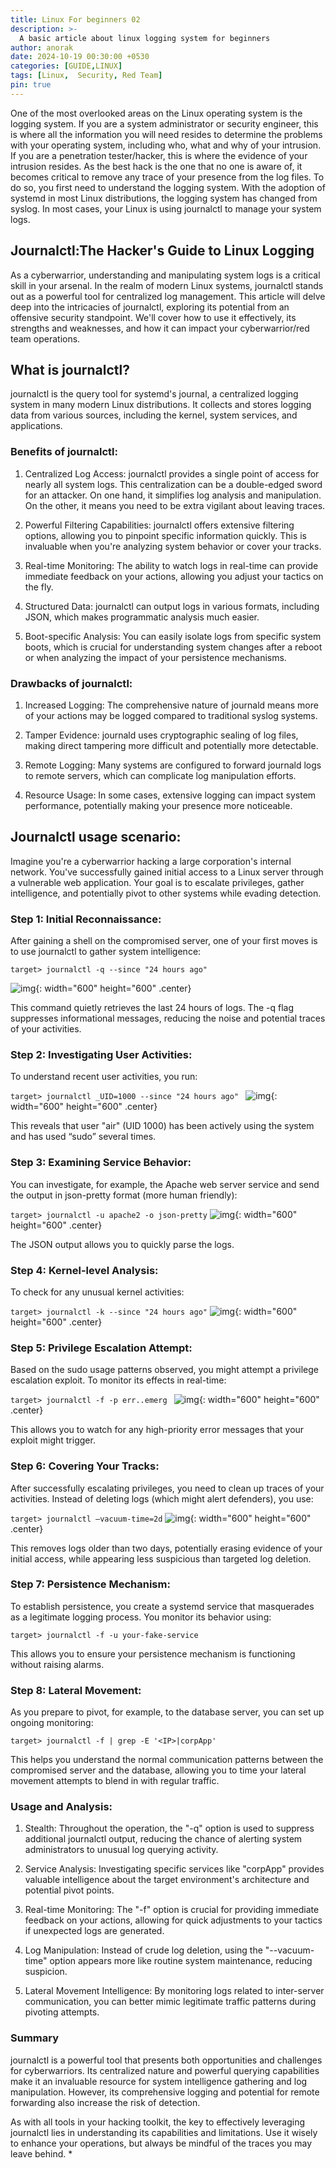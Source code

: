 ```yaml
---
title: Linux For beginners 02
description: >-
  A basic article about linux logging system for beginners
author: anorak
date: 2024-10-19 00:30:00 +0530
categories: [GUIDE,LINUX]
tags: [Linux,  Security, Red Team]
pin: true
---
```


One of the most overlooked areas on the Linux operating system is the logging system. If you are a system administrator or security engineer, this is where all the information you will need resides to determine the problems with your operating system, including who, what and why of your intrusion. If you are a penetration tester/hacker, this is where the evidence of your intrusion resides. As the best hack is the one that no one is aware of, it becomes critical to remove any trace of your presence from the log files. To do so, you first need to understand the logging system. With the adoption of systemd in most Linux distributions, the logging system has changed from syslog. In most cases, your Linux is using journalctl to manage your system logs.


## Journalctl:The Hacker's Guide to Linux Logging

As a cyberwarrior, understanding and manipulating system logs is a critical skill in your arsenal. In the realm of modern Linux systems, journalctl stands out as a powerful tool for centralized log management. This article will delve deep into the intricacies of journalctl, exploring its potential from an offensive security standpoint. We'll cover how to use it effectively, its strengths and weaknesses, and how it can impact your cyberwarrior/red team operations.

## What is journalctl? 

journalctl is the query tool for systemd's journal, a centralized logging system in many modern Linux distributions. It collects and stores logging data from various sources, including the kernel, system services, and applications.


### Benefits of journalctl:

   1. Centralized Log Access: journalctl provides a single point of access for nearly all system logs. This centralization can be a double-edged sword for an attacker. On one hand, it simplifies log analysis and manipulation. On the other, it means you need to be extra vigilant about leaving traces.

   2. Powerful Filtering Capabilities: journalctl offers extensive filtering options, allowing you to pinpoint specific information quickly. This is invaluable when you're analyzing system behavior or cover your tracks.

   3. Real-time Monitoring: The ability to watch logs in real-time can provide immediate feedback on your actions, allowing  you adjust your tactics on the fly.

   4. Structured Data: journalctl can output logs in various formats, including JSON, which makes programmatic analysis much easier.

   5. Boot-specific Analysis: You can easily isolate logs from specific system boots, which is crucial for understanding system changes after a reboot or when analyzing the impact of your persistence mechanisms.


### Drawbacks of journalctl:


 1.   Increased Logging: The comprehensive nature of journald means more of your actions may be logged compared to traditional syslog systems.

 2.   Tamper Evidence: journald uses cryptographic sealing of log files, making direct tampering more difficult and potentially more detectable.

 3.   Remote Logging: Many systems are configured to forward journald logs to remote servers, which can complicate log manipulation efforts.

 4.   Resource Usage: In some cases, extensive logging can impact system performance, potentially making your presence more noticeable.

## Journalctl usage scenario:

Imagine you're a cyberwarrior hacking a large corporation's internal network. You've successfully gained initial access to a Linux server through a vulnerable web application. Your goal is to escalate privileges, gather intelligence, and potentially pivot to other systems while evading detection.

### Step 1: Initial Reconnaissance:

After gaining a shell on the compromised server, one of your first moves is to use journalctl to gather system intelligence:

``` target> journalctl -q --since "24 hours ago" ```

![img](/assets/img/202410/log1.webp){: width="600" height="600" .center}

This command quietly retrieves the last 24 hours of logs. The -q flag suppresses informational messages, reducing the noise and potential traces of your activities.

### Step 2: Investigating User Activities:

To understand recent user activities, you run:

```target> journalctl _UID=1000 --since "24 hours ago" ```
![img](/assets/img/202410/log2.webp){: width="600" height="600" .center}


This reveals that user "air" (UID 1000) has been actively using the system and has used “sudo” several times.

### Step 3: Examining Service Behavior:

You can investigate, for example, the Apache web server service and send the output in json-pretty format (more human friendly):

```target> journalctl -u apache2 -o json-pretty```
![img](/assets/img/202410/log3.webp){: width="600" height="600" .center}

The JSON output allows you to quickly parse the logs.

### Step 4: Kernel-level Analysis:

To check for any unusual kernel activities:

```target> journalctl -k --since "24 hours ago"```
![img](/assets/img/202410/log4.webp){: width="600" height="600" .center}

### Step 5: Privilege Escalation Attempt:

Based on the sudo usage patterns observed, you might attempt a privilege escalation exploit. To monitor its effects in real-time:

```target> journalctl -f -p err..emerg ```
![img](/assets/img/202410/log5.webp){: width="600" height="600" .center}

This allows you to watch for any high-priority error messages that your exploit might trigger.

### Step 6: Covering  Your Tracks:

After successfully escalating privileges, you need to clean up traces of your activities. Instead of deleting logs (which might alert defenders), you use:

```target> journalctl –vacuum-time=2d```
![img](/assets/img/202410/log6.webp){: width="600" height="600" .center}

This removes logs older than two days, potentially erasing evidence of your initial access, while appearing less suspicious than targeted log deletion.

### Step 7: Persistence Mechanism:


To establish persistence, you create a systemd service that masquerades as a legitimate logging process. You monitor its behavior using:

```target> journalctl -f -u your-fake-service```

This allows you to ensure your persistence mechanism is functioning without raising alarms.

### Step 8: Lateral Movement:

As you prepare to pivot, for example, to the database server, you can set up ongoing monitoring:

```target> journalctl -f | grep -E '<IP>|corpApp' ```

This helps you understand the normal communication patterns between the compromised server and the database, allowing you to time your lateral movement attempts to blend in with regular traffic.

### Usage and Analysis:

 1.   Stealth: Throughout the operation, the "-q" option is used to suppress additional journalctl output, reducing the chance of alerting system administrators to unusual log querying activity.

 2.   Service Analysis: Investigating specific services like "corpApp" provides valuable intelligence about the target environment's architecture and potential pivot points.

 3.   Real-time Monitoring: The "-f" option is crucial for providing immediate feedback on your actions, allowing for quick adjustments to your tactics if unexpected logs are generated.

 4.   Log Manipulation: Instead of crude log deletion, using the "--vacuum-time" option appears more like routine system maintenance, reducing suspicion.

 5.   Lateral Movement Intelligence: By monitoring logs related to inter-server communication, you can better mimic legitimate traffic patterns during pivoting attempts.

### Summary

journalctl is a powerful tool that presents both opportunities and challenges for cyberwarriors. Its centralized nature and powerful querying capabilities make it an invaluable resource for system intelligence gathering and log manipulation. However, its comprehensive logging and potential for remote forwarding also increase the risk of detection.

As with all tools in your hacking toolkit, the key to effectively leveraging journalctl lies in understanding its capabilities and limitations. Use it wisely to enhance your operations, but always be mindful of the traces you may leave behind.
*






















